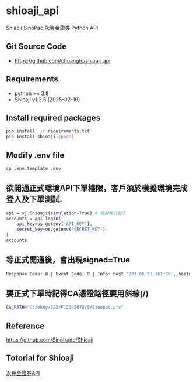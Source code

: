 # shioaji_api
Shiaoji SinoPac 永豐金證券 Python API

## Git Source Code
* <https://github.com/chuangtc/shioaji_api>

## Requirements
* python >= 3.8
* Shioaji v1.2.5 (2025-02-19)

## Install required packages
```bash
pip install  -r requirements.txt
pip install shioaji[speed]
```

## Modify .env file
```bash
cp .env.template .env
```

## 欲開通正式環境API下單權限，客戶須於模擬環境完成登入及下單測試.
```bash
api = sj.Shioaji(simulation=True) # 模擬模式登入
accounts = api.login(
    api_key=os.getenv('API_KEY'),
    secret_key=os.getenv('SECRET_KEY')  
)
accounts
```

## 等正式開通後，會出現signed=True
```bash
Response Code: 0 | Event Code: 0 | Info: host '203.66.91.161:80', hostname '203.66.91.161:80' IP 203.66.91.161:80 (host 1 of 1) (host connection attempt 1 of 1) (total connection attempt 1 of 1) | Event: Session up[FutureAccount(person_id='F123456789', broker_id='F002000', account_id='1234567', signed=True, username='莊OO'), StockAccount(person_id='F123456789', broker_id='9A95', account_id='1234568', signed=True, username='莊OO')]
```


## 要正式下單時記得CA憑證路徑要用斜線(/)
```bash
CA_PATH="C:/ekey/123/F12345678/S/Sinopac.pfx"
```

## Reference
<https://github.com/Sinotrade/Shioaji>

## Totorial for Shioaji
[永豐金證券API](https://sinotrade.github.io/zh_TW/)
